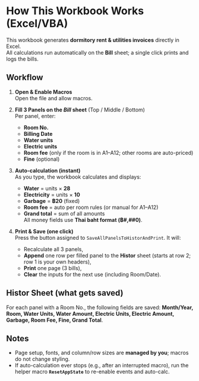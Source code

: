 # How This Workbook Works (Excel/VBA)

This workbook generates **dormitory rent & utilities invoices** directly in Excel.  
All calculations run automatically on the **Bill** sheet; a single click prints and logs the bills.

## Workflow

1) **Open & Enable Macros**  
   Open the file and allow macros.

2) **Fill 3 Panels on the _Bill_ sheet** (Top / Middle / Bottom)  
   Per panel, enter:
   - **Room No.**  
   - **Billing Date**  
   - **Water units**  
   - **Electric units**  
   - **Room fee** (only if the room is in A1–A12; other rooms are auto-priced)  
   - **Fine** (optional)

3) **Auto-calculation (instant)**  
   As you type, the workbook calculates and displays:
   - **Water** = units × **28**  
   - **Electricity** = units × **10**  
   - **Garbage** = **฿20** (fixed)  
   - **Room fee** = auto per room rules (or manual for A1–A12)  
   - **Grand total** = sum of all amounts  
   All money fields use **Thai baht format (฿#,##0)**.

4) **Print & Save (one click)**  
   Press the button assigned to `SaveAllPanelsToHistorAndPrint`. It will:
   - Recalculate all 3 panels,  
   - **Append** one row per filled panel to the **Histor** sheet (starts at row 2; row 1 is your own headers),  
   - **Print** one page (3 bills),  
   - **Clear** the inputs for the next use (including Room/Date).

## Histor Sheet (what gets saved)

For each panel with a Room No., the following fields are saved:
**Month/Year, Room, Water Units, Water Amount, Electric Units, Electric Amount, Garbage, Room Fee, Fine, Grand Total**.

## Notes

- Page setup, fonts, and column/row sizes are **managed by you**; macros do not change styling.  
- If auto-calculation ever stops (e.g., after an interrupted macro), run the helper macro **`ResetAppState`** to re-enable events and auto-calc.
